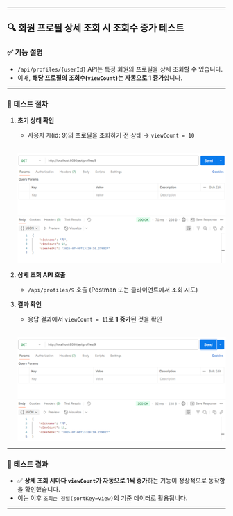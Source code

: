 
---

## 🔍 회원 프로필 상세 조회 시 조회수 증가 테스트

### ✅ 기능 설명

* `/api/profiles/{userId}` API는 특정 회원의 프로필을 상세 조회할 수 있습니다.
* 이때, **해당 프로필의 조회수(`viewCount`)는 자동으로 1 증가**합니다.

---

### 🧪 테스트 절차

1. **초기 상태 확인**

   * 사용자 `자`(id: 9)의 프로필을 조회하기 전 상태
     → `viewCount = 10`

     <br>

   <img src="../images/view-increase-before-10.png" width="700"/>

2. **상세 조회 API 호출**

   * `/api/profiles/9` 호출 (Postman 또는 클라이언트에서 조회 시도)

3. **결과 확인**

   * 응답 결과에서 `viewCount = 11`로 **1 증가**된 것을 확인

     <br>

   <img src="../images/view-increase-after-11.png" width="700"/>

---

### 📝 테스트 결과

* ✅ **상세 조회 시마다 `viewCount`가 자동으로 1씩 증가**하는 기능이 정상적으로 동작함을 확인했습니다.
* 이는 이후 `조회순 정렬(sortKey=view)`의 기준 데이터로 활용됩니다.

---
